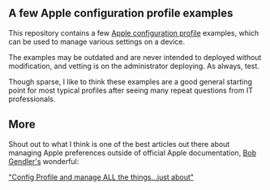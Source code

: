 ## A few Apple configuration profile examples

This repository contains a few [Apple configuration profile](https://support.apple.com/guide/deployment/plan-your-configuration-profiles-dep9a318a393/web) examples, which can be used to manage various settings on a device. 

The examples may be outdated and are never intended to deployed without modification, and vetting is on the administrator deploying. As always, test.

Though sparse, I like to think these examples are a good general starting point for most typical profiles after seeing many repeat questions from IT professionals.

## More

Shout out to what I think is one of the best articles out there about managing Apple preferences outside of official Apple documentation, [Bob Gendler's](https://github.com/boberito) wonderful:

["Config Profile and manage ALL the things...just about"](https://boberito.medium.com/config-profile-and-manage-all-the-things-just-about-cafea8627d4b)
